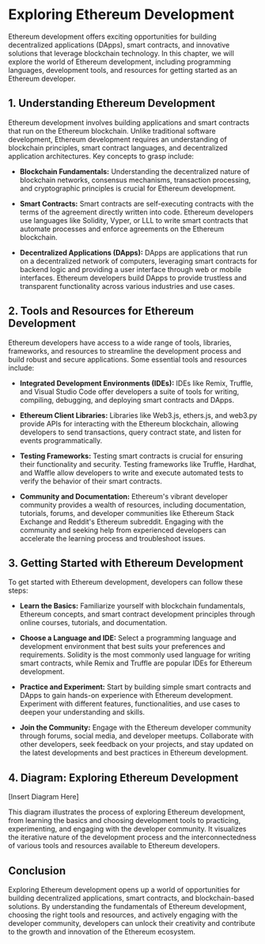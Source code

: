 # Exploring Ethereum Development
Ethereum development offers exciting opportunities for building decentralized applications (DApps), smart contracts, and innovative solutions that leverage blockchain technology. In this chapter, we will explore the world of Ethereum development, including programming languages, development tools, and resources for getting started as an Ethereum developer.

## 1. Understanding Ethereum Development
Ethereum development involves building applications and smart contracts that run on the Ethereum blockchain. Unlike traditional software development, Ethereum development requires an understanding of blockchain principles, smart contract languages, and decentralized application architectures. Key concepts to grasp include:

- **Blockchain Fundamentals:** Understanding the decentralized nature of blockchain networks, consensus mechanisms, transaction processing, and cryptographic principles is crucial for Ethereum development.

- **Smart Contracts:** Smart contracts are self-executing contracts with the terms of the agreement directly written into code. Ethereum developers use languages like Solidity, Vyper, or LLL to write smart contracts that automate processes and enforce agreements on the Ethereum blockchain.

- **Decentralized Applications (DApps):** DApps are applications that run on a decentralized network of computers, leveraging smart contracts for backend logic and providing a user interface through web or mobile interfaces. Ethereum developers build DApps to provide trustless and transparent functionality across various industries and use cases.

## 2. Tools and Resources for Ethereum Development
Ethereum developers have access to a wide range of tools, libraries, frameworks, and resources to streamline the development process and build robust and secure applications. Some essential tools and resources include:

- **Integrated Development Environments (IDEs):** IDEs like Remix, Truffle, and Visual Studio Code offer developers a suite of tools for writing, compiling, debugging, and deploying smart contracts and DApps.

- **Ethereum Client Libraries:** Libraries like Web3.js, ethers.js, and web3.py provide APIs for interacting with the Ethereum blockchain, allowing developers to send transactions, query contract state, and listen for events programmatically.

- **Testing Frameworks:** Testing smart contracts is crucial for ensuring their functionality and security. Testing frameworks like Truffle, Hardhat, and Waffle allow developers to write and execute automated tests to verify the behavior of their smart contracts.

- **Community and Documentation:** Ethereum's vibrant developer community provides a wealth of resources, including documentation, tutorials, forums, and developer communities like Ethereum Stack Exchange and Reddit's Ethereum subreddit. Engaging with the community and seeking help from experienced developers can accelerate the learning process and troubleshoot issues.

## 3. Getting Started with Ethereum Development
To get started with Ethereum development, developers can follow these steps:

- **Learn the Basics:** Familiarize yourself with blockchain fundamentals, Ethereum concepts, and smart contract development principles through online courses, tutorials, and documentation.

- **Choose a Language and IDE:** Select a programming language and development environment that best suits your preferences and requirements. Solidity is the most commonly used language for writing smart contracts, while Remix and Truffle are popular IDEs for Ethereum development.

- **Practice and Experiment:** Start by building simple smart contracts and DApps to gain hands-on experience with Ethereum development. Experiment with different features, functionalities, and use cases to deepen your understanding and skills.

- **Join the Community:** Engage with the Ethereum developer community through forums, social media, and developer meetups. Collaborate with other developers, seek feedback on your projects, and stay updated on the latest developments and best practices in Ethereum development.

## 4. Diagram: Exploring Ethereum Development
[Insert Diagram Here]

This diagram illustrates the process of exploring Ethereum development, from learning the basics and choosing development tools to practicing, experimenting, and engaging with the developer community. It visualizes the iterative nature of the development process and the interconnectedness of various tools and resources available to Ethereum developers.

## Conclusion
Exploring Ethereum development opens up a world of opportunities for building decentralized applications, smart contracts, and blockchain-based solutions. By understanding the fundamentals of Ethereum development, choosing the right tools and resources, and actively engaging with the developer community, developers can unlock their creativity and contribute to the growth and innovation of the Ethereum ecosystem.